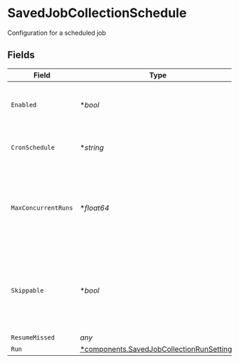 # SavedJobCollectionSchedule

Configuration for a scheduled job


## Fields

| Field                                                                                                 | Type                                                                                                  | Required                                                                                              | Description                                                                                           |
| ----------------------------------------------------------------------------------------------------- | ----------------------------------------------------------------------------------------------------- | ----------------------------------------------------------------------------------------------------- | ----------------------------------------------------------------------------------------------------- |
| `Enabled`                                                                                             | **bool*                                                                                               | :heavy_minus_sign:                                                                                    | Enable to configure scheduling for this Collector                                                     |
| `CronSchedule`                                                                                        | **string*                                                                                             | :heavy_minus_sign:                                                                                    | A cron schedule on which to run this job                                                              |
| `MaxConcurrentRuns`                                                                                   | **float64*                                                                                            | :heavy_minus_sign:                                                                                    | The maximum number of instances of this scheduled job that may be running at any time                 |
| `Skippable`                                                                                           | **bool*                                                                                               | :heavy_minus_sign:                                                                                    | Skippable jobs can be delayed, up to their next run time, if the system is hitting concurrency limits |
| `ResumeMissed`                                                                                        | *any*                                                                                                 | :heavy_minus_sign:                                                                                    | N/A                                                                                                   |
| `Run`                                                                                                 | [*components.SavedJobCollectionRunSettings](../../models/components/savedjobcollectionrunsettings.md) | :heavy_minus_sign:                                                                                    | N/A                                                                                                   |